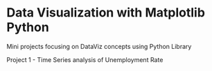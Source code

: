 # Data Visualization with Matplotlib Python
Mini projects focusing on DataViz concepts using Python Library

Project 1 - Time Series analysis of Unemployment Rate 
